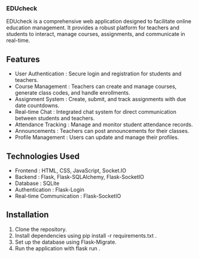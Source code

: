 ### EDUcheck
EDUcheck is a comprehensive web application designed to facilitate online education management. It provides a robust platform for teachers and students to interact, manage courses, assignments, and communicate in real-time.

## Features
- User Authentication : Secure login and registration for students and teachers.
- Course Management : Teachers can create and manage courses, generate class codes, and handle enrollments.
- Assignment System : Create, submit, and track assignments with due date countdowns.
- Real-time Chat : Integrated chat system for direct communication between students and teachers.
- Attendance Tracking : Manage and monitor student attendance records.
- Announcements : Teachers can post announcements for their classes.
- Profile Management : Users can update and manage their profiles.
## Technologies Used
- Frontend : HTML, CSS, JavaScript, Socket.IO
- Backend : Flask, Flask-SQLAlchemy, Flask-SocketIO
- Database : SQLite
- Authentication : Flask-Login
- Real-time Communication : Flask-SocketIO
## Installation
1. Clone the repository.
2. Install dependencies using pip install -r requirements.txt .
3. Set up the database using Flask-Migrate.
4. Run the application with flask run .
